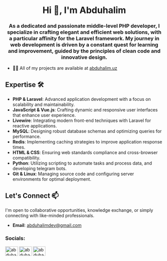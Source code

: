 <h1 align="center">Hi 👋, I'm Abduhalim</h1>
<h3 align="center">As a dedicated and passionate middle-level PHP developer, I specialize in crafting elegant and efficient web solutions, with a particular affinity for the Laravel framework. My journey in web development is driven by a constant quest for learning and improvement, guided by the principles of clean code and innovative design.</h3>


- 👨‍💻 All of my projects are available at [abduhalim.uz](abduhalim.uz)

## Expertise 🛠️

- **PHP & Laravel**: Advanced application development with a focus on scalability and maintainability.
- **JavaScript & Vue.js**: Crafting dynamic and responsive user interfaces that enhance user experience.
- **Livewire**: Integrating modern front-end techniques with Laravel for reactive applications.
- **MySQL**: Designing robust database schemas and optimizing queries for performance.
- **Redis**: Implementing caching strategies to improve application response times.
- **HTML & CSS**: Ensuring web standards compliance and cross-browser compatibility.
- **Python**: Utilizing scripting to automate tasks and process data, and developing telegram bots.
- **Git & Linux**: Managing source code and configuring server environments for optimal deployment.

## Let's Connect 📫

I'm open to collaborative opportunities, knowledge exchange, or simply connecting with like-minded professionals.

- **Email**: [abduhalimdev@gmail.com](mailto:abduhalimdev@gmail.com)

<h3 align="left">Socials:</h3>
<p align="left">

<a href="https://linkedin.com/in/abduhalimdev" target="blank"><img align="center" src="https://raw.githubusercontent.com/rahuldkjain/github-profile-readme-generator/master/src/images/icons/Social/linked-in-alt.svg" alt="abduhalimdev" height="30" width="40" /></a>
<a href="https://instagram.com/abduhalimdev" target="blank"><img align="center" src="https://raw.githubusercontent.com/rahuldkjain/github-profile-readme-generator/master/src/images/icons/Social/instagram.svg" alt="abduhalimdev" height="30" width="40" /></a>
<a href="https://www.youtube.com/c/abduhalimdev" target="blank"><img align="center" src="https://raw.githubusercontent.com/rahuldkjain/github-profile-readme-generator/master/src/images/icons/Social/youtube.svg" alt="abduhalimdev" height="30" width="40" /></a>

</p>






